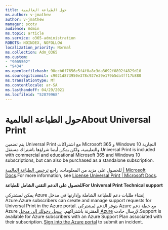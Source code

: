 ```yaml
---
title: حول الطباعة العالمية
ms.author: v-jmathew
author: v-jmathew
manager: scotv
audience: Admin
ms.topic: article
ms.service: o365-administration
ROBOTS: NOINDEX, NOFOLLOW
localization_priority: Normal
ms.collection: Adm_O365
ms.custom:
- "9005502"
- "9434"
ms.openlocfilehash: 90ecb6f7656e5f4f0a8c3da3692f0892f4829d10
ms.sourcegitcommit: c9021d873950e378c927e39e179b5da4ff17b880
ms.translationtype: MT
ms.contentlocale: ar-SA
ms.lasthandoff: 04/29/2021
ms.locfileid: "52079968"
---
```

# <a name="about-universal-print"></a><span data-ttu-id="db720-102">حول الطباعة العالمية</span><span class="sxs-lookup"><span data-stu-id="db720-102">About Universal Print</span></span>

<span data-ttu-id="db720-103">يتم تضمين Universal Print مع اشتراكات Microsoft 365 و Windows 10 التجارية والتعليمية، ولكن يمكن أيضا شراؤها باشتراك مستقل.</span><span class="sxs-lookup"><span data-stu-id="db720-103">Universal Print is included with commercial and educational Microsoft 365 and Windows 10 subscriptions, but can also be purchased as a standalone subscription.</span></span>

<span data-ttu-id="db720-104">للحصول على مزيد من المعلومات، راجع [ترخيص الطباعة العالمية | Microsoft Docs](https://docs.microsoft.com/universal-print/fundamentals/universal-print-license).</span><span class="sxs-lookup"><span data-stu-id="db720-104">For more information, see [License Universal Print | Microsoft Docs](https://docs.microsoft.com/universal-print/fundamentals/universal-print-license).</span></span>

<span data-ttu-id="db720-105">**للحصول على الدعم التقني الشامل للطباعة**</span><span class="sxs-lookup"><span data-stu-id="db720-105">**For Universal Print Technical support**</span></span>

<span data-ttu-id="db720-106">يمكن لمشتركي Azure إنشاء طلبات دعم للطباعة الشاملة وإدارتها في مدخل Azure.</span><span class="sxs-lookup"><span data-stu-id="db720-106">Azure subscribers can create and manage support requests for Universal Print in the Azure portal.</span></span> <span data-ttu-id="db720-107">يتوفر الدعم لمشتركي Azure مع خطة دعم Azure المقترنة باشتراكهم.  [سجل دخولك إلى مدخل Azure](https://ms.portal.azure.com/#blade/Microsoft_Azure_Support/HelpAndSupportBlade/newsupportrequest) لإرسال حادث.</span><span class="sxs-lookup"><span data-stu-id="db720-107">Support is available for Azure subscribers with an Azure Support Plan associated with their subscription. [Sign into the Azure portal](https://ms.portal.azure.com/#blade/Microsoft_Azure_Support/HelpAndSupportBlade/newsupportrequest) to submit an incident.</span></span>